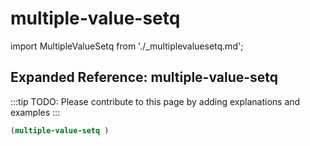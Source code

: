 # multiple-value-setq

import MultipleValueSetq from './_multiplevaluesetq.md';

<MultipleValueSetq />

## Expanded Reference: multiple-value-setq

:::tip
TODO: Please contribute to this page by adding explanations and examples
:::

```lisp
(multiple-value-setq )
```
